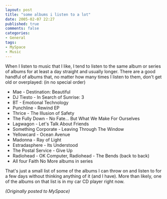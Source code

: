 ```yaml
---
layout: post
title: "some albums i listen to a lot"
date: 2005-02-07 22:27
published: true
comments: false
categories:
- General
tags:
- MySpace
- Music
---
```

When I listen to music that I like, I tend to listen to the same album or series of albums for at least a day straight and usually longer.  There are a good handful of albums that, no matter how many times I listen to them, don't get old or overplayed: (in no special order)

* Mae - Destination: Beautiful
* DJ Tiesto - In Search of Sunrise: 3
* BT - Emotional Technology
* Punchline - Rewind EP
* Thrice - The Illusion of Safety
* The Fully Down - No Fate... But What We Make For Ourselves
* Lagwagon - Let's Talk About Friends
* Something Corporate - Leaving Through The Window
* Yellowcard - Ocean Avenue
* Madonna - Ray of Light
* Estradasphere - Its Understood
* The Postal Service - Give Up
* Radiohead - OK Computer, Radiohead - The Bends (back to back)
* All four Faith No More albums in series

That's just a small list of some of the albums I can throw on and listen to for a few days without thinking anything of it (and I have).  More than likely, one of the albums on that list is in my car CD player right now.

*(Originally posted to MySpace)*
